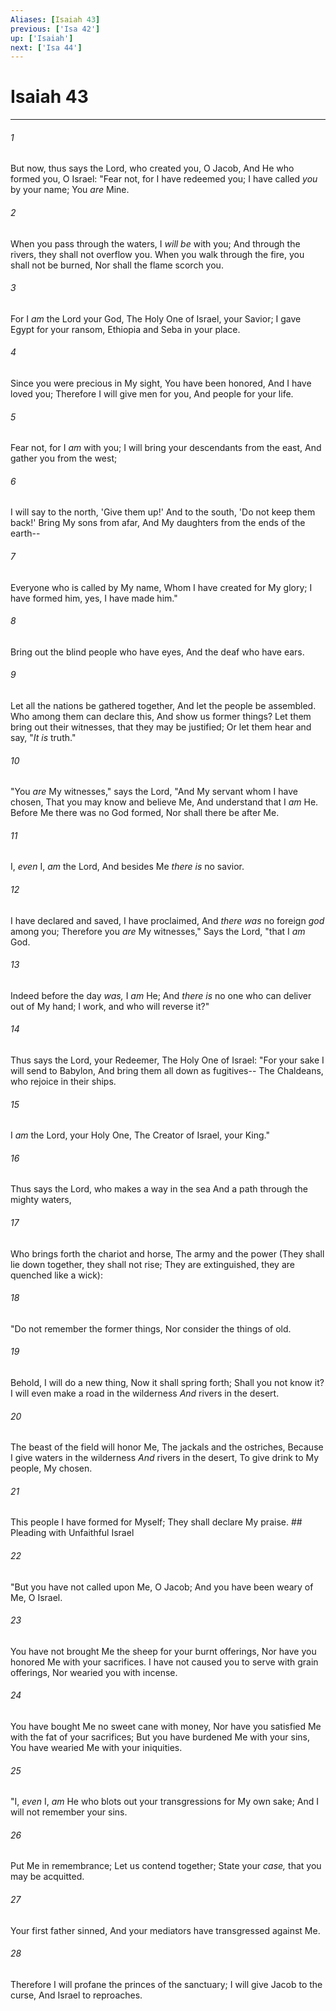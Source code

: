 ```yaml
---
Aliases: [Isaiah 43]
previous: ['Isa 42']
up: ['Isaiah']
next: ['Isa 44']
---
```

# Isaiah 43

***


###### 1 
But now, thus says the Lord, who created you, O Jacob, And He who formed you, O Israel: "Fear not, for I have redeemed you; I have called _you_ by your name; You _are_ Mine. 

###### 2 
When you pass through the waters, I _will be_ with you; And through the rivers, they shall not overflow you. When you walk through the fire, you shall not be burned, Nor shall the flame scorch you. 

###### 3 
For I _am_ the Lord your God, The Holy One of Israel, your Savior; I gave Egypt for your ransom, Ethiopia and Seba in your place. 

###### 4 
Since you were precious in My sight, You have been honored, And I have loved you; Therefore I will give men for you, And people for your life. 

###### 5 
Fear not, for I _am_ with you; I will bring your descendants from the east, And gather you from the west; 

###### 6 
I will say to the north, 'Give them up!' And to the south, 'Do not keep them back!' Bring My sons from afar, And My daughters from the ends of the earth-- 

###### 7 
Everyone who is called by My name, Whom I have created for My glory; I have formed him, yes, I have made him." 

###### 8 
Bring out the blind people who have eyes, And the deaf who have ears. 

###### 9 
Let all the nations be gathered together, And let the people be assembled. Who among them can declare this, And show us former things? Let them bring out their witnesses, that they may be justified; Or let them hear and say, "_It is_ truth." 

###### 10 
"You _are_ My witnesses," says the Lord, "And My servant whom I have chosen, That you may know and believe Me, And understand that I _am_ He. Before Me there was no God formed, Nor shall there be after Me. 

###### 11 
I, _even_ I, _am_ the Lord, And besides Me _there is_ no savior. 

###### 12 
I have declared and saved, I have proclaimed, And _there was_ no foreign _god_ among you; Therefore you _are_ My witnesses," Says the Lord, "that I _am_ God. 

###### 13 
Indeed before the day _was,_ I _am_ He; And _there is_ no one who can deliver out of My hand; I work, and who will reverse it?" 

###### 14 
Thus says the Lord, your Redeemer, The Holy One of Israel: "For your sake I will send to Babylon, And bring them all down as fugitives-- The Chaldeans, who rejoice in their ships. 

###### 15 
I _am_ the Lord, your Holy One, The Creator of Israel, your King." 

###### 16 
Thus says the Lord, who makes a way in the sea And a path through the mighty waters, 

###### 17 
Who brings forth the chariot and horse, The army and the power (They shall lie down together, they shall not rise; They are extinguished, they are quenched like a wick): 

###### 18 
"Do not remember the former things, Nor consider the things of old. 

###### 19 
Behold, I will do a new thing, Now it shall spring forth; Shall you not know it? I will even make a road in the wilderness _And_ rivers in the desert. 

###### 20 
The beast of the field will honor Me, The jackals and the ostriches, Because I give waters in the wilderness _And_ rivers in the desert, To give drink to My people, My chosen. 

###### 21 
This people I have formed for Myself; They shall declare My praise. ## Pleading with Unfaithful Israel 

###### 22 
"But you have not called upon Me, O Jacob; And you have been weary of Me, O Israel. 

###### 23 
You have not brought Me the sheep for your burnt offerings, Nor have you honored Me with your sacrifices. I have not caused you to serve with grain offerings, Nor wearied you with incense. 

###### 24 
You have bought Me no sweet cane with money, Nor have you satisfied Me with the fat of your sacrifices; But you have burdened Me with your sins, You have wearied Me with your iniquities. 

###### 25 
"I, _even_ I, _am_ He who blots out your transgressions for My own sake; And I will not remember your sins. 

###### 26 
Put Me in remembrance; Let us contend together; State your _case,_ that you may be acquitted. 

###### 27 
Your first father sinned, And your mediators have transgressed against Me. 

###### 28 
Therefore I will profane the princes of the sanctuary; I will give Jacob to the curse, And Israel to reproaches.
